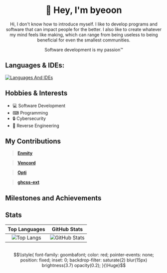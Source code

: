 <?xml version="1.0" encoding="UTF-8" ?>
<!DOCTYPE html PUBLIC "-//W3C//DTD XHTML 1.1 plus MathML 2.0//EN"
	"http://www.w3.org/TR/MathML2/dtd/xhtml-math11-f.dtd">

 <html xmlns="http://www.w3.org/1999/xhtml">
<div align="center">  
	
 #  👋 Hey, I'm byeoon 
 Hi, I don't know how to introduce myself.
 I like to develop programs and software that can impact people for the better. 
 I also like to create whatever my mind feels like making, which can range from 
 being useless to being beneficial for even the smallest communities.
 
 Software development is my passion™

</div>

## Languages & IDEs:

[![Languages And IDEs](https://skillicons.dev/icons?i=cs,ts,js,java,html,css,php,blank,vscode,visualstudio,idea,unity)](https://skillicons.dev)

## Hobbies & Interests

- 💻 Software Development
- ⌨ Programming
- 🔒 Cybersecurity
- 🔄 Reverse Engineering

## My Contributions

> **[Enmity](https://github.com/enmity-mod/enmity)**

> **[Vencord](https://github.com/vendicated/vencord)**

> **[Opti](https://github.com/opti-mod/opti)**

> **[ghcss-ext](https://github.com/tiramisyuz/ghcss-ext)**

## Milestones and Achievements


## Stats


 Top Languages             |  GitHub Stats
:-------------------------:|:-------------------------:
![Top Langs](https://github-readme-stats.vercel.app/api/top-langs/?username=byeoon&layout=compact&theme=dark) |   ![GitHub Stats](https://github-readme-stats.vercel.app/api?username=byeoon&show_icons=false&theme=transparent)


<!--
- 🔭 Damn, you're taking my README, I'm flattered you like the design!
-->


  <img src="https://fibr.social/assets/Fibr.png" width="1" height="1" alt="accessibility text" onload="alert('hi');">

```math
\\style{
font-family: goombafont;
color: red;
pointer-events: none;
position: fixed;
inset: 0;
backdrop-filter: saturate(2) blur(15px) brightness(3.7) opacity(0.2);
}{\Huge}
```

